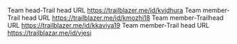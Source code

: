 Team head-Trail head URL https://trailblazer.me/id/kvidhura 
Team member-Trail head URL https://trailblazer.me/id/kmozhi18
Team member-Trailhead URL https://trailblazer.me/id/kkaviya19
Team member-Trail head URL https://trailblazar.me/id/vjesi
